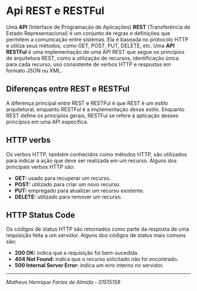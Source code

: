 # Api REST e RESTFul

Uma **API** (Interface de Programação de Aplicações) **REST** (Transferência de Estado Representacional) é um conjunto de regras e definições que permitem a comunicação entre sistemas. Ela é baseada no protocolo HTTP e utiliza seus métodos, como GET, POST, PUT, DELETE, etc. Uma **API RESTFul** é uma implementação de uma API REST que segue os princípios de arquitetura REST, como a utilização de recursos, identificação única para cada recurso, uso consistente de verbos HTTP e respostas em formato JSON ou XML.

## Diferenças entre REST e RESTFul

A diferença principal entre REST e RESTFul é que REST é um estilo arquitetural, enquanto RESTFul é a implementação desse estilo. Enquanto REST define os princípios gerais, RESTFul se refere à aplicação desses princípios em uma API específica.

## HTTP verbs

Os verbos HTTP, também conhecidos como métodos HTTP, são utilizados para indicar a ação que deve ser realizada em um recurso. Alguns dos principais verbos HTTP são:

- **GET:** usado para recuperar um recurso.
- **POST:** utilizado para criar um novo recurso.
- **PUT:** empregado para atualizar um recurso existente.
- **DELETE:** utilizado para remover um recurso.

## HTTP Status Code

Os códigos de status HTTP são retornados como parte da resposta de uma requisição feita a um servidor. Alguns dos códigos de status mais comuns são:

- **200 OK:** indica que a requisição foi bem-sucedida.
- **404 Not Found:** indica que o recurso solicitado não foi encontrado.
- **500 Internal Server Error:** indica um erro interno no servidor.
---
*Matheus Henrique Farias de Almida - 01515159*
